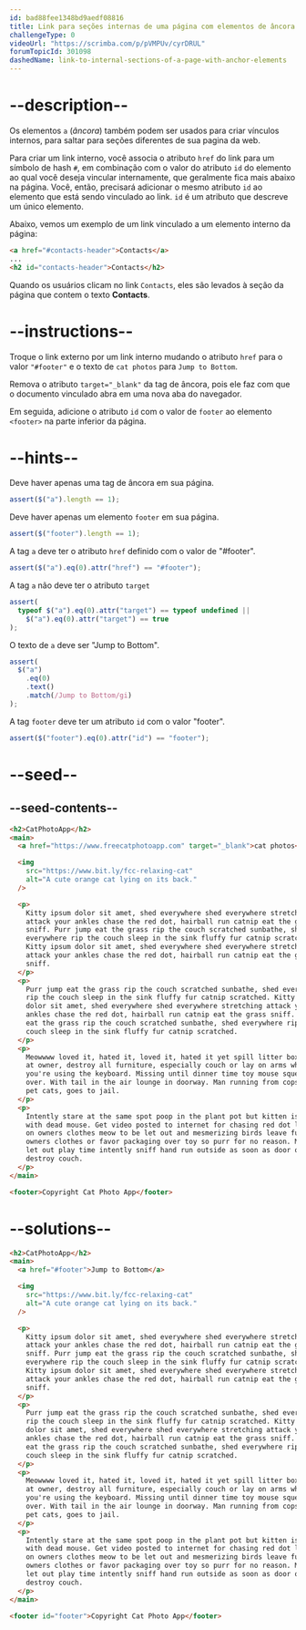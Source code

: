 ```yaml
---
id: bad88fee1348bd9aedf08816
title: Link para seções internas de uma página com elementos de âncora
challengeType: 0
videoUrl: "https://scrimba.com/p/pVMPUv/cyrDRUL"
forumTopicId: 301098
dashedName: link-to-internal-sections-of-a-page-with-anchor-elements
---
```


# --description--

Os elementos `a` (_âncora_) também podem ser usados para criar vínculos internos, para saltar para seções diferentes de sua pagina da web.

Para criar um link interno, você associa o atributo `href` do link para um símbolo de hash `#`, em combinação com o valor do atributo `id` do elemento ao qual você deseja vincular internamente, que geralmente fica mais abaixo na página. Você, então, precisará adicionar o mesmo atributo `id` ao elemento que está sendo vinculado ao link. `id` é um atributo que descreve um único elemento.

Abaixo, vemos um exemplo de um link vinculado a um elemento interno da página:

```html
<a href="#contacts-header">Contacts</a>
...
<h2 id="contacts-header">Contacts</h2>
```

Quando os usuários clicam no link `Contacts`, eles são levados à seção da página que contem o texto **Contacts**.

# --instructions--

Troque o link externo por um link interno mudando o atributo `href` para o valor `"#footer"` e o texto de `cat photos` para `Jump to Bottom`.

Remova o atributo `target="_blank"` da tag de âncora, pois ele faz com que o documento vinculado abra em uma nova aba do navegador.

Em seguida, adicione o atributo `id` com o valor de `footer` ao elemento `<footer>` na parte inferior da página.

# --hints--

Deve haver apenas uma tag de âncora em sua página.

```js
assert($("a").length == 1);
```

Deve haver apenas um elemento `footer` em sua página.

```js
assert($("footer").length == 1);
```

A tag `a` deve ter o atributo `href` definido com o valor de "#footer".

```js
assert($("a").eq(0).attr("href") == "#footer");
```

A tag `a` não deve ter o atributo `target`

```js
assert(
  typeof $("a").eq(0).attr("target") == typeof undefined ||
    $("a").eq(0).attr("target") == true
);
```

O texto de `a` deve ser "Jump to Bottom".

```js
assert(
  $("a")
    .eq(0)
    .text()
    .match(/Jump to Bottom/gi)
);
```

A tag `footer` deve ter um atributo `id` com o valor "footer".

```js
assert($("footer").eq(0).attr("id") == "footer");
```

# --seed--

## --seed-contents--

```html
<h2>CatPhotoApp</h2>
<main>
  <a href="https://www.freecatphotoapp.com" target="_blank">cat photos</a>

  <img
    src="https://www.bit.ly/fcc-relaxing-cat"
    alt="A cute orange cat lying on its back."
  />

  <p>
    Kitty ipsum dolor sit amet, shed everywhere shed everywhere stretching
    attack your ankles chase the red dot, hairball run catnip eat the grass
    sniff. Purr jump eat the grass rip the couch scratched sunbathe, shed
    everywhere rip the couch sleep in the sink fluffy fur catnip scratched.
    Kitty ipsum dolor sit amet, shed everywhere shed everywhere stretching
    attack your ankles chase the red dot, hairball run catnip eat the grass
    sniff.
  </p>
  <p>
    Purr jump eat the grass rip the couch scratched sunbathe, shed everywhere
    rip the couch sleep in the sink fluffy fur catnip scratched. Kitty ipsum
    dolor sit amet, shed everywhere shed everywhere stretching attack your
    ankles chase the red dot, hairball run catnip eat the grass sniff. Purr jump
    eat the grass rip the couch scratched sunbathe, shed everywhere rip the
    couch sleep in the sink fluffy fur catnip scratched.
  </p>
  <p>
    Meowwww loved it, hated it, loved it, hated it yet spill litter box, scratch
    at owner, destroy all furniture, especially couch or lay on arms while
    you're using the keyboard. Missing until dinner time toy mouse squeak roll
    over. With tail in the air lounge in doorway. Man running from cops stops to
    pet cats, goes to jail.
  </p>
  <p>
    Intently stare at the same spot poop in the plant pot but kitten is playing
    with dead mouse. Get video posted to internet for chasing red dot leave fur
    on owners clothes meow to be let out and mesmerizing birds leave fur on
    owners clothes or favor packaging over toy so purr for no reason. Meow to be
    let out play time intently sniff hand run outside as soon as door open yet
    destroy couch.
  </p>
</main>

<footer>Copyright Cat Photo App</footer>
```

# --solutions--

```html
<h2>CatPhotoApp</h2>
<main>
  <a href="#footer">Jump to Bottom</a>

  <img
    src="https://www.bit.ly/fcc-relaxing-cat"
    alt="A cute orange cat lying on its back."
  />

  <p>
    Kitty ipsum dolor sit amet, shed everywhere shed everywhere stretching
    attack your ankles chase the red dot, hairball run catnip eat the grass
    sniff. Purr jump eat the grass rip the couch scratched sunbathe, shed
    everywhere rip the couch sleep in the sink fluffy fur catnip scratched.
    Kitty ipsum dolor sit amet, shed everywhere shed everywhere stretching
    attack your ankles chase the red dot, hairball run catnip eat the grass
    sniff.
  </p>
  <p>
    Purr jump eat the grass rip the couch scratched sunbathe, shed everywhere
    rip the couch sleep in the sink fluffy fur catnip scratched. Kitty ipsum
    dolor sit amet, shed everywhere shed everywhere stretching attack your
    ankles chase the red dot, hairball run catnip eat the grass sniff. Purr jump
    eat the grass rip the couch scratched sunbathe, shed everywhere rip the
    couch sleep in the sink fluffy fur catnip scratched.
  </p>
  <p>
    Meowwww loved it, hated it, loved it, hated it yet spill litter box, scratch
    at owner, destroy all furniture, especially couch or lay on arms while
    you're using the keyboard. Missing until dinner time toy mouse squeak roll
    over. With tail in the air lounge in doorway. Man running from cops stops to
    pet cats, goes to jail.
  </p>
  <p>
    Intently stare at the same spot poop in the plant pot but kitten is playing
    with dead mouse. Get video posted to internet for chasing red dot leave fur
    on owners clothes meow to be let out and mesmerizing birds leave fur on
    owners clothes or favor packaging over toy so purr for no reason. Meow to be
    let out play time intently sniff hand run outside as soon as door open yet
    destroy couch.
  </p>
</main>

<footer id="footer">Copyright Cat Photo App</footer>
```
